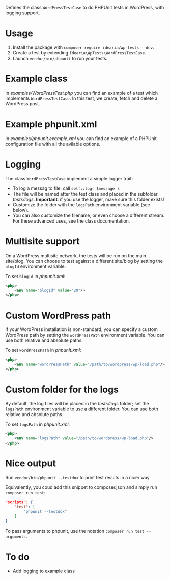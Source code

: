 Defines the class `WordPressTestCase` to do PHPUnit tests in WordPress, with logging support.

# Usage

1. Install the package with `composer require idearia/wp-tests --dev`.
1. Create a test by extending `Idearia\WpTests\WordPressTestCase`.
1. Launch `vendor/bin/phpunit` to run your tests.

# Example class

In *examples/WordPressTest.php* you can find an example of a test which implements `WordPressTestCase`. In this test, we create, fetch and delete a WordPress post.

# Example phpunit.xml

In *examples/phpunit.example.xml* you can find an example of a PHPUnit configuration file with all the avilable options.

# Logging

The class `WordPressTestCase` implement a simple logger trait:

- To log a messag to file, call `self::log( $message )`.
- The file will be named after the test class and placed in the subfolder *tests/logs*. **Important**: if you use the logger, make sure this folder exists!
- Customize the folder with the `logsPath` environment variable (see below).
- You can also customize the filename, or even choose a different stream. For these advanced uses, see the class documentation.

# Multisite support

On a WordPress multisite network, the tests will be run on the main site/blog.
You can choose to test against a different site/blog by setting the `blogId` environment variable.

To set `blogId` in *phpunit.xml*:

```xml
<php>
    <env name="blogId" value="20"/>
</php>
```

# Custom WordPress path

If your WordPress installation is non-standard, you can specify a custom WordPress path by setting the `wordPressPath` environment variable.
You can use both relative and absolute paths.

To set `wordPressPath` in *phpunit.xml*:

```xml
<php>
    <env name="wordPressPath" value="/path/to/wordpress/wp-load.php"/>
</php>
```

# Custom folder for the logs

By default, the log files will be placed in the *tests/logs* folder; set the `logsPath` environment variable to use a different folder.
You can use both relative and absolute paths.

To set `logsPath` in *phpunit.xml*:

```xml
<php>
    <env name="logsPath" value="/path/to/wordpress/wp-load.php"/>
</php>
```

# Nice output

Run `vendor/bin/phpunit --testdox` to print test results in a nicer way.

Equivalently, you coud add this snippet to composer.json and simply run `composer run test`:

```json
"scripts": {
    "test": [
        "phpunit --testdox"
    ]
}
```

To pass arguments to phpunit, use the notation `composer run test -- arguments`.

# To do

- Add logging to example class
